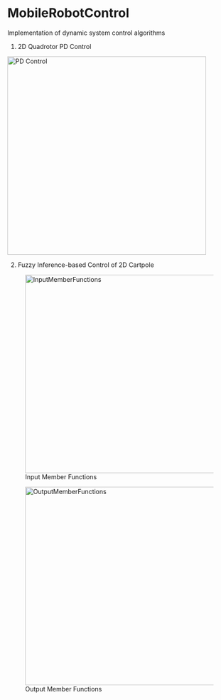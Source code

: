# MobileRobotControl
Implementation of dynamic system control algorithms

1. 2D Quadrotor PD Control
<img width="447" alt="PD Control" src="https://user-images.githubusercontent.com/4020043/152708695-1d32d4f4-c5d8-4454-b470-c17e62a143c0.png">

2. Fuzzy Inference-based Control of 2D Cartpole

<figure>
  <img width="447" alt="InputMemberFunctions" src="https://user-images.githubusercontent.com/4020043/155808885-040363f8-1461-4de6-b038-bb69735e17bc.png" alt="OutputMemberFunctions"/>
  <figcaption>Input Member Functions</figcaption>
</figure> <figure>
  <img width="447" alt="OutputMemberFunctions" src="https://user-images.githubusercontent.com/4020043/155808885-040363f8-1461-4de6-b038-bb69735e17bc.png"/>
  <figcaption>Output Member Functions</figcaption>
</figure>

